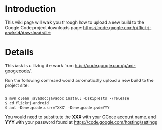 # Introduction #

This wiki page will walk you through how to upload a new build to the Google Code project downloads page: https://code.google.com/p/flickrj-android/downloads/list


# Details #
This task is utilizing the work from http://code.google.com/p/ant-googlecode/.

Run the following command would automatically upload a new build to the project site:
```xml

$ mvn clean javadoc:javadoc install -DskipTests -Prelease
$ cd flickrj-android
$ ant -Denv.gcode.user="XXX" -Denv.gcode.pwd=YYY
```

You would need to substitute the **XXX** with your GCode account name, and **YYY** with your password found at https://code.google.com/hosting/settings